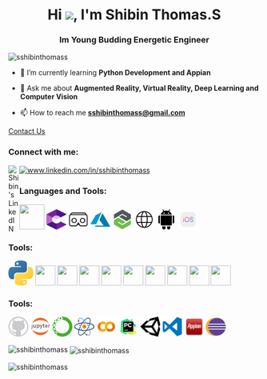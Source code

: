 <h1 align="center">Hi <img src="https://media.giphy.com/media/hvRJCLFzcasrR4ia7z/giphy.gif" width="25px">, I'm Shibin Thomas.S</h1>
<h3 align="center">Im Young Budding Energetic Engineer</h3>

<p align="left"> <img src="https://komarev.com/ghpvc/?username=sshibinthomass&label=Profile%20views&color=0e75b6&style=flat" alt="sshibinthomass" /> </p>

- 🌱 I’m currently learning **Python Development and Appian**

- 💬 Ask me about **Augmented Reality, Virtual Reality, Deep Learning and Computer Vision**

- 📫 How to reach me **sshibinthomass@gmail.com**

[Contact Us](mailto:sshibinthomass@gmail.com)
<h3 align="left">Connect with me:</h3>
<p align="left">
 <a href="https://www.linkedin.com/in/sshibinthomass/">
  <img align="left" alt="Shibin's LinkedIN" width="22px" src="https://raw.githubusercontent.com/peterthehan/peterthehan/master/assets/linkedin.svg" />
</a>  
<a href="www.linkedin.com/in/sshibinthomass" target="blank"><img align="center" src="https://cdn.jsdelivr.net/npm/simple-icons@3.0.1/icons/linkedin.svg" alt="www.linkedin.com/in/sshibinthomass" height="30" width="40" /></a>

</p>

<h3 align="left">Languages and Tools:</h3>
<p align="left"> 
<a href="#"><img src="https://img.icons8.com/ios-filled/100/000000/unity.png" width="50" height="50"/></a>
<a href="#"><img src="https://github.com/sshibinthomass/sshibinthomass/blob/main/Icons/google-arcore.svg" width="40" height="40"/></a>
<a href="#"><img src="https://github.com/sshibinthomass/sshibinthomass/blob/main/Icons/Google VR-icon.png" width="40" height="40"/></a>
<a href="#"><img src="https://github.com/sshibinthomass/sshibinthomass/blob/main/Icons/azure.png" width="40" height="40"></a>
<a href="#"><img src="https://github.com/sshibinthomass/sshibinthomass/blob/main/Icons/vuforia.png" width="40" height="40"></a>
<a href="#"><img src="https://github.com/sshibinthomass/sshibinthomass/blob/main/Icons/web.png" width="40" height="40"></a>
<a href="#"><img src="https://github.com/sshibinthomass/sshibinthomass/blob/main/Icons/android(500x500).png" width="40" height="40"></a>
<a href="#"><img src="https://github.com/sshibinthomass/sshibinthomass/blob/main/Icons/ios(480x480).png" width="40" height="40"></a>
<br>
</p>
<h3 align="left">Tools:</h3>
<p align="left"> 
<a href="#"><img src="https://github.com/sshibinthomass/sshibinthomass/blob/main/Icons/python(514x512)-5.12(100.38x100).png" width="50" height="50"></a>
  <a href="#"><img src="https://github.com/sshibinthomass/sshibinthomass/blob/main/Icons/Tools/Tensorflow.png" width="40" height="40"/></a>
 <a href="#"><img src="https://github.com/sshibinthomass/sshibinthomass/blob/main/Icons/Tools/django.jpg" width="40" height="40"/></a>
 <a href="#"><img src="https://github.com/sshibinthomass/sshibinthomass/blob/main/Icons/Tools/flask.png" width="40" height="40"/></a>
 <a href="#"><img src="https://github.com/sshibinthomass/sshibinthomass/blob/main/Icons/Tools/keras.png" width="40" height="40"/></a>
 <a href="#"><img src="https://github.com/sshibinthomass/sshibinthomass/blob/main/Icons/Tools/opencv.png" width="40" height="40"/></a>
 <a href="#"><img src="https://github.com/sshibinthomass/sshibinthomass/blob/main/Icons/Tools/python.png" width="40" height="40"/></a>
 <a href="#"><img src="https://github.com/sshibinthomass/sshibinthomass/blob/main/Icons/Tools/selenium.png" width="40" height="40"/></a>
 <a href="#"><img src="https://github.com/sshibinthomass/sshibinthomass/blob/main/Icons/Tools/spyder.png" width="40" height="40"/></a>
 <a href="#"><img src="https://github.com/sshibinthomass/sshibinthomass/blob/main/Icons/Tools/wolfram-alpha.webp" width="40" height="40"/></a>

 
</p>
<h3 align="left">Tools:</h3>
<p align="left"> 
 <a href="#"><img src="https://github.com/sshibinthomass/sshibinthomass/blob/main/Icons/Tools/github.webp" width="40" height="40"/></a>
 <a href="#"><img src="https://github.com/sshibinthomass/sshibinthomass/blob/main/Icons/Tools/jupyter.png" width="40" height="40"/></a>
 <a href="#"><img src="https://github.com/sshibinthomass/sshibinthomass/blob/main/Icons/Tools/anaconda.png" width="40" height="40"/></a>
 <a href="#"><img src="https://github.com/sshibinthomass/sshibinthomass/blob/main/Icons/Tools/atom.png" width="40" height="40"/></a>
 <a href="#"><img src="https://github.com/sshibinthomass/sshibinthomass/blob/main/Icons/Tools/colab.png" width="40" height="40"/></a>
 <a href="#"><img src="https://github.com/sshibinthomass/sshibinthomass/blob/main/Icons/Tools/pycharm.png" width="40" height="40"/></a>
 <a href="#"><img src="https://github.com/sshibinthomass/sshibinthomass/blob/main/Icons/Tools/unity.webp" width="40" height="40"/></a>
 <a href="#"><img src="https://github.com/sshibinthomass/sshibinthomass/blob/main/Icons/Tools/vscode.png" width="40" height="40"/></a>
 <a href="#"><img src="https://github.com/sshibinthomass/sshibinthomass/blob/main/Icons/Tools/Appian.png" width="40" height="40"/></a>
 <a href="#"><img src="https://github.com/sshibinthomass/sshibinthomass/blob/main/Icons/Tools/eclipse.png" width="40" height="40"/></a>
 </p>


<p><img align="left" src="https://github-readme-stats.vercel.app/api/top-langs?username=sshibinthomass&show_icons=true&theme=dracula&locale=en&layout=compact" alt="sshibinthomass" /></p>

<p>&nbsp;<img align="center" src="https://github-readme-stats.vercel.app/api?username=sshibinthomass&show_icons=true&theme=tokyonight&locale=en" alt="sshibinthomass" /></p>

<p><img align="center" src="https://github-readme-streak-stats.herokuapp.com/?user=sshibinthomass&theme=dark" alt="sshibinthomass" /></p>
